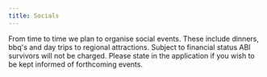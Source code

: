 ```yaml
---
title: Socials
---
```


From time to time we plan to organise social events. These include dinners, bbq's and day trips to regional attractions. Subject to financial status ABI survivors will not be charged. Please state in the application if you wish to be kept informed of forthcoming events.
